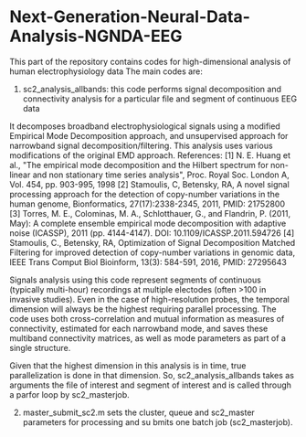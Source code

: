 # Next-Generation-Neural-Data-Analysis-NGNDA-EEG
This part of the repository contains codes for high-dimensional analysis of human electrophysiology data
The main codes are:
1. sc2_analysis_allbands: this code performs signal decomposition and connectivity analysis 
for a particular file and segment of continuous EEG data

It decomposes broadband electrophysiological signals using a modified Empirical Mode Decomposition
approach, and unsupervised approach for narrowband signal decomposition/filtering. This analysis uses various modifications
of the original EMD approach.
References:
[1] N. E. Huang et al., "The empirical mode decomposition and the
Hilbert spectrum for non-linear and non stationary time series analysis",
Proc. Royal Soc. London A, Vol. 454, pp. 903-995, 1998
[2] Stamoulis, C, Betensky, RA, A novel signal processing approach for the detection of copy-number variations 
in the human genome, Bionformatics, 27(17):2338-2345, 2011, PMID: 21752800
[3] Torres, M. E., Colominas, M. A., Schlotthauer, G., and Flandrin, P. (2011, May):
A complete ensemble empirical mode decomposition with adaptive noise
(ICASSP), 2011 (pp. 4144-4147). DOI: 10.1109/ICASSP.2011.594726
[4] Stamoulis, C., Betensky, RA, Optimization of Signal Decomposition Matched Filtering for improved detection 
of copy-number variations in genomic data, IEEE Trans Comput Biol Bioinform, 13(3): 584-591, 2016, PMID: 27295643

Signals analysis using this code represent segments of continuous (typically multi-hour) recordings at multiple electodes 
(often >100 in invasive studies). Even in the case of high-resolution probes, the temporal dimension will always be the highest
requiring parallel processing.
The code uses both cross-correlation and mutual information as measures of connectivity, estimated for each narrowband mode,
and saves these multiband connectivity matrices, as well as mode parameters as part of a single structure.

Given that the highest dimension in this analysis is in time, true parallelization is done in that dimension.
So, sc2_analysis_allbands takes as arguments the file of interest and segment of interest and 
is called through a parfor loop by sc2_masterjob.

2. master_submit_sc2.m sets the cluster, queue and sc2_master parameters for processing and su
bmits one batch job (sc2_masterjob).

